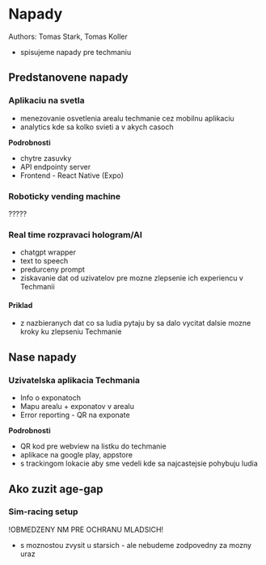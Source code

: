 # Napady

Authors: Tomas Stark, Tomas Koller 
- spisujeme napady pre techmaniu

## Predstanovene napady

### Aplikaciu na svetla
- menezovanie osvetlenia arealu techmanie cez mobilnu aplikaciu 
- analytics kde sa kolko svieti a v akych casoch

**Podrobnosti**
- chytre zasuvky
- API endpointy server
- Frontend - React Native (Expo)

### Roboticky vending machine

?????

### Real time rozpravaci hologram/AI
- chatgpt wrapper
- text to speech
- predurceny prompt
- ziskavanie dat od uzivatelov pre mozne zlepsenie ich experiencu v Techmanii 

#### Priklad
- z nazbieranych dat co sa ludia pytaju by sa dalo vycitat dalsie mozne kroky ku zlepseniu Techmanie

## Nase napady
### Uzivatelska aplikacia Techmania
- Info o exponatoch
- Mapu arealu + exponatov v arealu
- Error reporting - QR na exponate

**Podrobnosti**
- QR kod pre webview na listku do techmanie
- aplikace na google play, appstore
- s trackingom lokacie aby sme vedeli kde sa najcastejsie pohybuju ludia

## Ako zuzit age-gap

### Sim-racing setup
!OBMEDZENY NM PRE OCHRANU MLADSICH!
- s moznostou zvysit u starsich - ale nebudeme zodpovedny za mozny uraz

